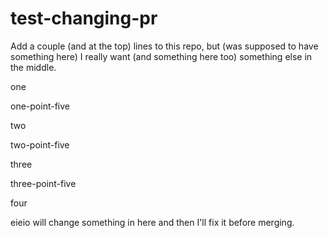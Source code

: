 # test-changing-pr

Add a couple
(and at the top)
lines to this
repo, but
(was supposed to have something here)
I really want
(and something here too)
something else
in the middle.

one

one-point-five

two

two-point-five

three

three-point-five

four


eieio will change something in here and then I'll fix it before merging.
